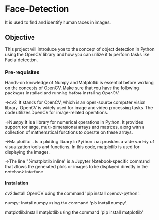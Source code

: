 # Face-Detection
It is used to find and identify human faces in images.

## Objective
This project will introduce you to the concept of object detection in Python using the OpenCV library and how you can utilize it to perform tasks like Facial detection.

### Pre-requisites
Hands-on knowledge of Numpy and Matplotlib is essential before working on the concepts of OpenCV. Make sure that you have the following packages installed and running before installing OpenCV.

->cv2: It stands for OpenCV, which is an open-source computer vision library. OpenCV is widely used for image and video processing tasks. The code utilizes OpenCV for 
          image-related operations.
          
->Numpy:It is a library for numerical operations in Python. It provides support for large, multi-dimensional arrays and matrices, along with a collection of mathematical              functions to operate on these arrays.

->Matplotlib: It is a plotting library in Python that provides a wide variety of visualization tools and functions. In this code, matplotlib is used for displaying the 
               images.

->The line "%matplotlib inline" is a Jupyter Notebook-specific command that allows the generated plots or images to be displayed directly in the notebook interface.



#### Installation
cv2:Install OpenCV using the command 'pip install opencv-python'.

numpy: Install numpy using the command 'pip install numpy'.

matplotlib:Install matplotlib using the command 'pip install matplotlib'.


